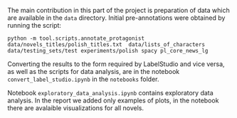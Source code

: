 The main contribution in this part of the project is preparation of data which are available in the `data` directory. Initial pre-annotations were obtained by running the script:

``
python -m tool.scripts.annotate_protagonist data/novels_titles/polish_titles.txt  data/lists_of_characters data/testing_sets/test experiments/polish spacy pl_core_news_lg
``

Converting the results to the form required by LabelStudio and vice versa, as well as the scripts for data analysis, are in the notebook `convert_label_studio.ipynb` in the `notebooks` folder.

Notebook `exploratory_data_analysis.ipynb` contains exploratory data analysis. In the report we added only examples of plots, in the notebook there are avalaible visualizations for all novels. 
